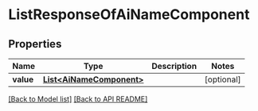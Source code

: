 
# ListResponseOfAiNameComponent
## Properties
Name | Type | Description | Notes
------------ | ------------- | ------------- | -------------
**value** | [**List&lt;AiNameComponent&gt;**](AiNameComponent.md) |  |  [optional]




[[Back to Model list]](Models.md) [[Back to API README]](README.md)

